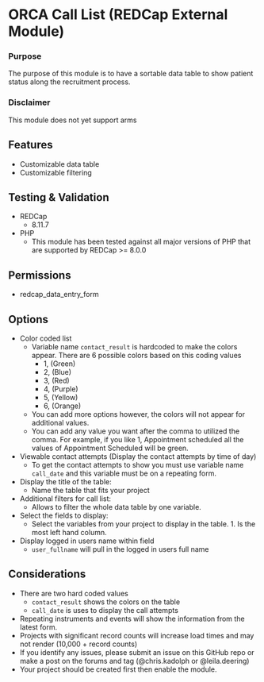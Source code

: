 # ORCA Call List (REDCap External Module)

### Purpose

The purpose of this module is to have a sortable data table to show patient status along the recruitment process.   

### Disclaimer

This module does not yet support arms

## Features
  
- Customizable data table
- Customizable filtering

## Testing & Validation

- REDCap
  - 8.11.7
- PHP
  - This module has been tested against all major versions of PHP that are supported by REDCap >= 8.0.0

## Permissions

- redcap_data_entry_form

## Options

- Color coded list 
  - Variable name `contact_result` is hardcoded to make the colors appear.  There are 6 possible colors based on this coding values
    - 1, (Green)
    - 2, (Blue)
    - 3, (Red)
    - 4, (Purple)
    - 5, (Yellow)
    - 6, (Orange)
  - You can add more options however, the colors will not appear for additional values.  
  - You can add any value you want after the comma to utilized the comma.  For example, if you like 1, Appointment scheduled all the values of Appointment Scheduled will be green.  
- Viewable contact attempts (Display the contact attempts by time of day)
  - To get the contact attempts to show you must use variable name `call_date` and this variable must be on a repeating form.
- Display the title of the table:  
  - Name the table that fits your project
- Additional filters for call list:
  - Allows to filter the whole data table by one variable.  
- Select the fields to display:
  - Select the variables from your project to display in the table.  1. Is the most left hand column.  
- Display logged in users name within field
  - `user_fullname` will pull in the logged in users full name

## Considerations

- There are two hard coded values
  - `contact_result` shows the colors on the table 
  - `call_date` is uses to display the call attempts
- Repeating instruments and events will show the information from the latest form.  
- Projects with significant record counts will increase load times and may not render (10,000 + record counts)
- If you identify any issues, please submit an issue on this GitHub repo or make a post on the forums and tag (@chris.kadolph or @leila.deering)
- Your project should be created first then enable the module.  